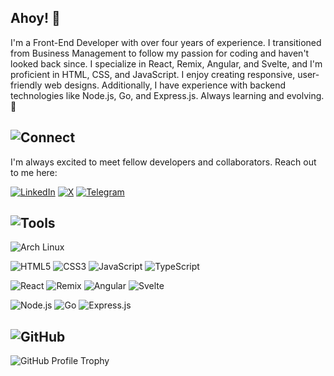 ## Ahoy! 👋

I'm a Front-End Developer with over four years of experience. I transitioned from Business Management to follow my passion for coding and haven't looked back since. I specialize in React, Remix, Angular, and Svelte, and I'm proficient in HTML, CSS, and JavaScript. I enjoy creating responsive, user-friendly web designs. Additionally, I have experience with backend technologies like Node.js, Go, and Express.js. Always learning and evolving. 🎯

## ![Connect](https://img.icons8.com/material-outlined/30/1793d1/link.png)

I'm always excited to meet fellow developers and collaborators. Reach out to me here:

[![LinkedIn](https://img.shields.io/badge/LinkedIn-0A66C2?style=for-the-badge)](https://www.linkedin.com/in/ratkosimidzija)
[![X](https://img.shields.io/badge/x-000000?style=for-the-badge&logo=x&logoColor=white)](https://x.com/rs_sixra)
[![Telegram](https://img.shields.io/badge/Telegram-2CA5E0?style=for-the-badge&logo=telegram&logoColor=white)](https://t.me/ratko_s)

## ![Tools](https://img.icons8.com/material-outlined/30/1793d1/toolbox.png)

![Arch Linux](https://img.shields.io/badge/Arch_Linux-1793d1?style=for-the-badge&logo=arch-linux&logoColor=white)

![HTML5](https://img.shields.io/badge/HTML5-E34F26?style=for-the-badge&logo=html5&logoColor=white)
![CSS3](https://img.shields.io/badge/CSS3-1572B6?style=for-the-badge&logo=css3&logoColor=white)
![JavaScript](https://img.shields.io/badge/JavaScript-F7DF1E?style=for-the-badge&logo=javascript&logoColor=black)
![TypeScript](https://img.shields.io/badge/TypeScript-007ACC?style=for-the-badge&logo=typescript&logoColor=white)

![React](https://img.shields.io/badge/React-61DAFB?style=for-the-badge&logo=react&logoColor=black)
![Remix](https://img.shields.io/badge/Remix-000000?style=for-the-badge&logo=remix&logoColor=white)
![Angular](https://img.shields.io/badge/Angular-DD0031?style=for-the-badge&logo=angular&logoColor=white)
![Svelte](https://img.shields.io/badge/Svelte-FF3E00?style=for-the-badge&logo=svelte&logoColor=white)

![Node.js](https://img.shields.io/badge/Node.js-339933?style=for-the-badge&logo=nodedotjs&logoColor=white)
![Go](https://img.shields.io/badge/Go-00ADD8?style=for-the-badge&logo=go&logoColor=white)
![Express.js](https://img.shields.io/badge/Express.js-000000?style=for-the-badge&logo=express&logoColor=white)

## ![GitHub](https://img.icons8.com/material-outlined/30/1793d1/github.png)

![GitHub Profile Trophy](https://github-profile-trophy.vercel.app/?username=sixra&theme=onedark&column=4&margin-w=15&margin-h=15&no-bg=true&no-frame=true&rank=SECRET,SSS,SS,S,AAA,AA,A)
